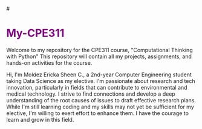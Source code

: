 #<h1 style="color: purple;">My-CPE311</h1>
Welcome to my repository for the CPE311 course, "Computational Thinking with Python" This repository will contain all my projects, assignments, and hands-on activities for the course.

Hi, I'm Moldez Ericka Sheen C., a 2nd-year Computer Engineering student taking Data Science as my elective. I'm passionate about research and tech innovation, particularly in fields that can contribute to environmental and medical technology. I strive to find connections and develop a deep understanding of the root causes of issues to draft effective research plans. While I'm still learning coding and my skills may not yet be sufficient for my elective, I'm willing to exert effort to enhance them. I have the courage to learn and grow in this field.
